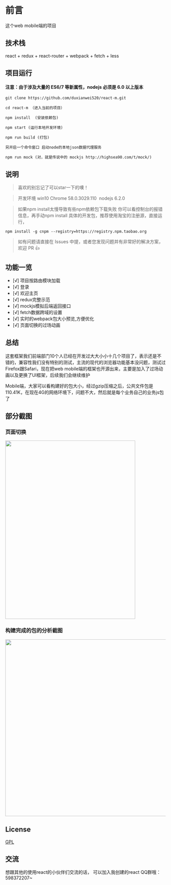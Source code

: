 # 前言

这个web mobile端的项目


## 技术栈

react + redux + react-router + webpack + fetch + less



## 项目运行

#### 注意：由于涉及大量的 ES6/7 等新属性，nodejs 必须是 6.0 以上版本 

```
git clone https://github.com/duxianwei520/react-m.git  

cd react-m （进入当前的项目）

npm install  (安装依赖包)

npm start (运行本地开发环境)

npm run build (打包)

另开启一个命令窗口 启动node的本地json数据代理服务

npm run mock (对，就是传说中的 mockjs http://highsea90.com/t/mock/)

```


## 说明

>  喜欢的别忘记了可以star一下的噢！ 

>  开发环境 win10  Chrome 58.0.3029.110  nodejs 6.2.0

>  如果npm install太慢导致有些npm依赖包下载失败 你可以看控制台的报错信息，再手动npm install 具体的开发包，推荐使用淘宝的注册源，直接运行，
```
npm install -g cnpm --registry=https://registry.npm.taobao.org 

```

>  如有问题请直接在 Issues 中提，或者您发现问题并有非常好的解决方案，欢迎 PR 👍



## 功能一览
- [√] 项目按路由模块加载
- [√] 登录
- [√] 欢迎主页
- [√] redux完整示范
- [√] mockjs模拟后端返回接口
- [√] fetch数据跨域的设置
- [√] 实时的webpack包大小预览,方便优化
- [√] 页面切换的过场动画



## 总结

这套框架我们前端部门10个人已经在开发过大大小小十几个项目了，表示还是不错的，兼容性我们没有特别的测试，主流的现代的浏览器功能基本没问题，测试过Firefox跟Safari，现在把web mobile端的框架也开源出来，主要是加入了过场动画以及更换了UI框架，后续我们会继续维护

Mobile端，大家可以看构建好的包大小，经过gzip压缩之后，公共文件包是110.41K，在现在4G的网络环境下，问题不大，然后就是每个业务自己的业务js包了


## 部分截图


### 页面切换

<img src="https://github.com/duxianwei520/react-m/blob/master/screenshots/login.gif" width="408" height="560"/>


### 构建完成的包的分析截图

<img src="https://github.com/duxianwei520/react-m/blob/master/screenshots/analysis.gif" width="1101" height="555"/>



## License

[GPL](https://github.com/duxianwei520/react-m/blob/master/COPYING)


## 交流
想跟其他的使用react的小伙伴们交流的话，
可以加入我创建的react QQ群哦：598372207~
